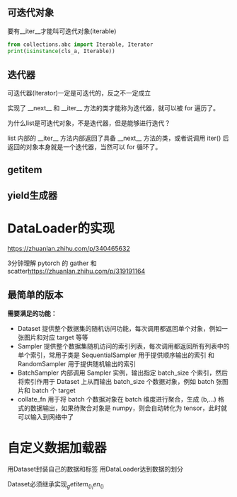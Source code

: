 ## 可迭代对象
要有\_\_iter\_\_才能叫可迭代对象(iterable)

```python
from collections.abc import Iterable, Iterator
print(isinstance(cls_a, Iterable))

```


## 迭代器
可迭代器(Iterator)一定是可迭代的，反之不一定成立

实现了 \_\_next\_\_ 和 \_\_iter\_\_ 方法的类才能称为迭代器，就可以被 for 遍历了。

为什么list是可迭代对象，不是迭代器，但是能够进行迭代？
 
 list 内部的 \_\_iter\_\_ 方法内部返回了具备 \_\_next\_\_ 方法的类，或者说调用 iter() 后返回的对象本身就是一个迭代器，当然可以 for 循环了。
 
## getitem

## yield生成器

# DataLoader的实现

<https://zhuanlan.zhihu.com/p/340465632>

3分钟理解 pytorch 的 gather 和 scatter<https://zhuanlan.zhihu.com/p/319191164>

## 最简单的版本
**需要满足的功能：**

- Dataset 提供整个数据集的随机访问功能，每次调用都返回单个对象，例如一张图片和对应 target 等等
- Sampler 提供整个数据集随机访问的索引列表，每次调用都返回所有列表中的单个索引，常用子类是 SequentialSampler 用于提供顺序输出的索引 和 RandomSampler 用于提供随机输出的索引
- BatchSampler 内部调用 Sampler 实例，输出指定 batch_size 个索引，然后将索引作用于 Dataset 上从而输出 batch_size 个数据对象，例如 batch 张图片和 batch 个 target
- collate_fn 用于将 batch 个数据对象在 batch 维度进行聚合，生成 (b,...) 格式的数据输出，如果待聚合对象是 numpy，则会自动转化为 tensor，此时就可以输入到网络中了



# 自定义数据加载器

用Dataset封装自己的数据和标签
用DataLoader达到数据的划分

Dataset必须继承实现$_getitem_()
_len_()$

